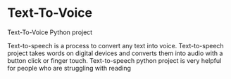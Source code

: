 # Text-To-Voice
Text-To-Voice Python project

Text-to-speech is a process to convert any text into voice. Text-to-speech project takes words on digital devices and converts them into audio with a button click or finger touch. Text-to-speech python project is very helpful for people who are struggling with reading
